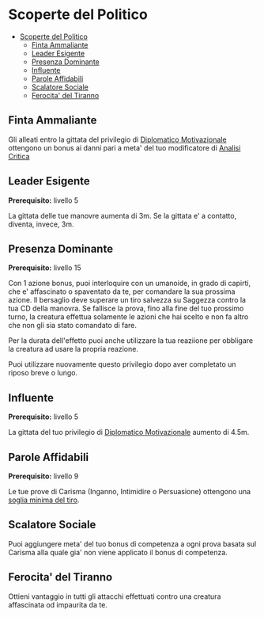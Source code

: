 # Scoperte del Politico

- [Scoperte del Politico](#scoperte-del-politico)
  - [Finta Ammaliante](#finta-ammaliante)
  - [Leader Esigente](#leader-esigente)
  - [Presenza Dominante](#presenza-dominante)
  - [Influente](#influente)
  - [Parole Affidabili](#parole-affidabili)
  - [Scalatore Sociale](#scalatore-sociale)
  - [Ferocita' del Tiranno](#ferocita-del-tiranno)

## Finta Ammaliante

Gli alleati entro la gittata del privilegio di [Diplomatico Motivazionale](./Ricerche%20Accademiche.md#diplomatico-motivazionale) ottengono un bonus ai danni pari a meta' del tuo modificatore di [Analisi Critica](./Studioso.md#analisi-critica)

## Leader Esigente

**Prerequisito:** livello 5

La gittata delle tue manovre aumenta di 3m. Se la gittata e' a contatto, diventa, invece, 3m.

## Presenza Dominante

**Prerequisito:** livello 15

Con 1 azione bonus, puoi interloquire con un umanoide, in grado di capirti, che e' affascinato o spaventato da te, per comandare la sua prossima azione. Il bersaglio deve superare un tiro salvezza su Saggezza contro la tua CD della manovra. Se fallisce la prova, fino alla fine del tuo prossimo turno, la creatura effettua solamente le azioni che hai scelto e non fa altro che non gli sia stato comandato di fare.

Per la durata dell'effetto puoi anche utilizzare la tua reaziione per obbligare la creatura ad usare la propria reazione.

Puoi utilizzare nuovamente questo privilegio dopo aver completato un riposo breve o lungo.

## Influente

**Prerequisito:** livello 5

La gittata del tuo privilegio di [Diplomatico Motivazionale](./Ricerche%20Accademiche.md#diplomatico-motivazionale) aumento di 4.5m.

## Parole Affidabili

**Prerequisito:** livello 9

Le tue prove di Carisma (Inganno, Intimidire o Persuasione) ottengono una [soglia minima del tiro](../../utility/utility.md#soglia-minima-del-tiro).

## Scalatore Sociale

Puoi aggiungere meta' del tuo bonus di competenza a ogni prova basata sul Carisma alla quale gia' non viene applicato il bonus di competenza.

## Ferocita' del Tiranno

Ottieni vantaggio in tutti gli attacchi effettuati contro una creatura affascinata od impaurita da te.
